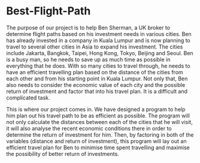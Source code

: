# Best-Flight-Path

The purpose of our project is to help Ben Sherman, a UK broker to determine flight paths based on his investment needs in various cities. Ben has already invested in a company in Kuala Lumpur and is now planning to travel to several other cities in Asia to expand his investment. The cities include Jakarta, Bangkok, Taipei, Hong Kong, Tokyo, Beijing and Seoul. Ben is a busy man, so he needs to save up as much time as possible in everything that he does. With so many cities to travel through, he needs to have an efficient travelling plan based on the distance of the cities from each other and from his starting point in Kuala Lumpur. Not only that, Ben also needs to consider the economic value of each city and the possible return of investment and factor that into his travel plan. It is a difficult and complicated task. 

This is where our project comes in. We have designed a program to help him plan out his travel path to be as efficient as possible. The program will not only calculate the distances between each of the cities that he will visit, it will also analyse the recent economic conditions there in order to determine the return of investment for him. Then, by factoring in both of the variables (distance and return of investment), this program will lay out an efficient travel plan for Ben to minimise time spent travelling and maximise the possibility of better return of investments.

